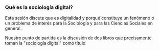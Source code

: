 ### Qué es la sociología digital?

Esta sesión discute que es digitalidad y porqué constituye un fenómeno o un problema de interés para la Sociología y para las Ciencias Sociales en general.

Nuestro punto de partida es la discusión de dos libros que precisamente toman la "sociología digital" como título:
